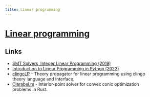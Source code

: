 ```yaml
---
title: Linear programming
---
```


# [Linear programming](https://en.wikipedia.org/wiki/Linear_programming)

## Links

- [SMT Solvers, Integer Linear Programming (2019)](https://shapr.github.io/posts/2019-07-10-smt-solvers.html)
- [Introduction to Linear Programming in Python (2022)](https://mlabonne.github.io/blog/linearoptimization/)
- [clingoLP](https://github.com/potassco/clingoLP) - Theory propagator for linear programming using clingo theory language and interface.
- [Clarabel.rs](https://github.com/oxfordcontrol/Clarabel.rs) - Interior-point solver for convex conic optimization problems in Rust.

